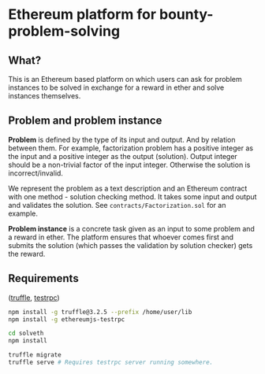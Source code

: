 # Ethereum platform for bounty-problem-solving

## What?
This is an Ethereum based platform on which users can ask for problem instances to be solved
in exchange for a reward in ether and solve instances themselves.

## Problem and problem instance
**Problem** is defined by the type of its input and output. And by relation between them. For example, 
factorization problem has a positive integer as the input and a positive integer as the output (solution). Output integer 
should be a non-trivial factor of the input integer. Otherwise the solution is incorrect/invalid.

We represent the problem as a text description and an Ethereum contract with one method - solution checking method.
It takes some input and output and validates the solution. See `contracts/Factorization.sol` for an example.

**Problem instance** is a concrete task given as an input to some problem and a reward in ether. The platform ensures that
whoever comes first and submits the solution (which passes the validation by solution checker) gets the reward.
## Requirements
([truffle](https://github.com/trufflesuite/truffle),
[testrpc](https://github.com/ethereumjs/testrpc))

```bash
npm install -g truffle@3.2.5 --prefix /home/user/lib
npm install -g ethereumjs-testrpc

cd solveth
npm install

truffle migrate
truffle serve # Requires testrpc server running somewhere.
```
